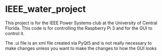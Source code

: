 # IEEE_water_project

This project is for the IEEE Power Systems club at the University of Central Florida. This code is for controlling the Raspberry Pi 3 and for the GUI to control it.

The .ui file is an xml file created via PyQt5 and is not really necessary to make changes unless you want to make the changes to how the GUI looks
